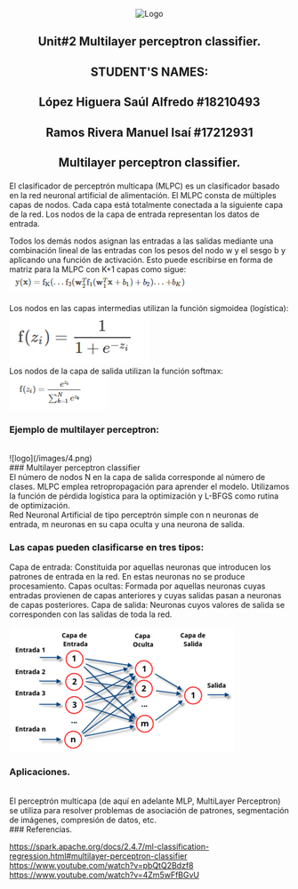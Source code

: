 <p align="center">
    <img alt="Logo" src="https://www.tijuana.tecnm.mx/wp-content/uploads/2021/08/liston-de-logos-oficiales-educacion-tecnm-FEB-2021.jpg" width=850 height=250>
</p>
<H2><p align="center">Unit#2 Multilayer perceptron classifier.</p></H2>
<H2><p align="Center">STUDENT'S NAMES: </p></H2>

<H2><p align="Center">López Higuera Saúl Alfredo #18210493</p></H2>

<H2><p align="Center">Ramos Rivera Manuel Isaí #17212931</p></H2>

<H2><p align="center">Multilayer perceptron classifier.</p></H2>
El clasificador de perceptrón multicapa (MLPC) es un clasificador basado en la red neuronal artificial de alimentación. El MLPC consta de múltiples capas de nodos. Cada capa está totalmente conectada a la siguiente capa de la red. Los nodos de la capa de entrada representan los datos de entrada.

 Todos los demás nodos asignan las entradas a las salidas mediante una combinación lineal de las entradas con los pesos del nodo w y el sesgo b y aplicando una función de activación. Esto puede escribirse en forma de matriz para la MLPC con K+1 capas como sigue:
 <br>
 ![logo](/images/1.png)  
 <br>
 Los nodos en las capas intermedias utilizan la función sigmoidea (logística):
 <br>
 ![logo](/images/2.png) 
 <br>
 Los nodos de la capa de salida utilizan la función softmax:
 <br>
 ![logo](/images/3.png) 
 <br>
 ### Ejemplo de multilayer perceptron:
 <br>
  ![logo](/images/4.png) 
  <br>
 ###  Multilayer perceptron classifier 
  <br>
  El número de nodos N en la capa de salida corresponde al número de clases.
MLPC emplea retropropagación para aprender el modelo. Utilizamos la función de pérdida logística para la optimización y L-BFGS como rutina de optimización.
<br>
Red Neuronal Artificial de tipo perceptrón simple con n neuronas de entrada, m neuronas en su capa oculta y una neurona de salida.

### Las capas pueden clasificarse en tres tipos:

Capa de entrada: Constituida por aquellas neuronas que introducen los patrones de entrada en la red. En estas neuronas no se produce procesamiento.
Capas ocultas: Formada por aquellas neuronas cuyas entradas provienen de capas anteriores y cuyas salidas pasan a neuronas de capas posteriores.
Capa de salida: Neuronas cuyos valores de salida se corresponden con las salidas de toda la red.
<br>

  ![logo](/images/5.png) 
<br>
### Aplicaciones.
<br>
El perceptrón multicapa (de aquí en adelante MLP, MultiLayer Perceptron) se utiliza para resolver problemas de asociación de patrones, segmentación de imágenes, compresión de datos, etc.
<br>
### Referencias.
<br>


https://spark.apache.org/docs/2.4.7/ml-classification-regression.html#multilayer-perceptron-classifier
<br>
https://www.youtube.com/watch?v=pbQtQ2Bdzf8
<br>
https://www.youtube.com/watch?v=4Zm5wFfBGvU 
<br>





